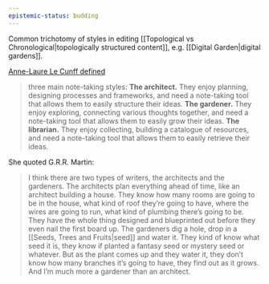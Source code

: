 ```yaml
---
epistemic-status: budding
---
```


Common trichotomy of styles in editing [[Topological vs Chronological|topologically structured content]], e.g. [[Digital Garden|digital gardens]].

[Anne-Laure Le Cunff defined](https://nesslabs.com/how-to-choose-the-right-note-taking-app)

> three main note-taking styles:
> **The architect.** They enjoy planning, designing processes and frameworks, and need a note-taking tool that allows them to easily structure their ideas.
> **The gardener.** They enjoy exploring, connecting various thoughts together, and need a note-taking tool that allows them to easily grow their ideas.
> **The librarian.** They enjoy collecting, building a catalogue of resources, and need a note-taking tool that allows them to easily retrieve their ideas.

She quoted G.R.R. Martin:

> I think there are two types of writers, the architects and the gardeners. The architects plan everything ahead of time, like an architect building a house. They know how many rooms are going to be in the house, what kind of roof they’re going to have, where the wires are going to run, what kind of plumbing there’s going to be. They have the whole thing designed and blueprinted out before they even nail the first board up. The gardeners dig a hole, drop in a [[Seeds, Trees and Fruits|seed]] and water it. They kind of know what seed it is, they know if planted a fantasy seed or mystery seed or whatever. But as the plant comes up and they water it, they don’t know how many branches it’s going to have, they find out as it grows. And I’m much more a gardener than an architect.